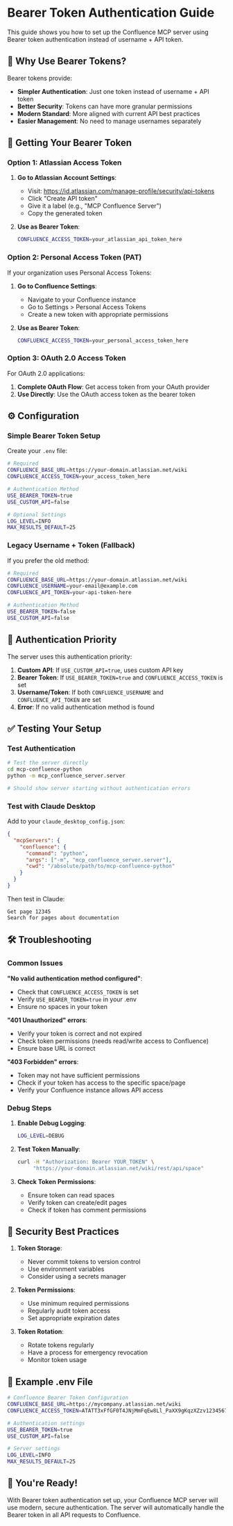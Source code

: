 # Bearer Token Authentication Guide

This guide shows you how to set up the Confluence MCP server using Bearer token authentication instead of username + API token.

## 🎯 **Why Use Bearer Tokens?**

Bearer tokens provide:
- **Simpler Authentication**: Just one token instead of username + API token
- **Better Security**: Tokens can have more granular permissions
- **Modern Standard**: More aligned with current API best practices
- **Easier Management**: No need to manage usernames separately

## 🔑 **Getting Your Bearer Token**

### Option 1: Atlassian Access Token

1. **Go to Atlassian Account Settings**:
   - Visit: https://id.atlassian.com/manage-profile/security/api-tokens
   - Click "Create API token"
   - Give it a label (e.g., "MCP Confluence Server")
   - Copy the generated token

2. **Use as Bearer Token**:
   ```bash
   CONFLUENCE_ACCESS_TOKEN=your_atlassian_api_token_here
   ```

### Option 2: Personal Access Token (PAT)

If your organization uses Personal Access Tokens:

1. **Go to Confluence Settings**:
   - Navigate to your Confluence instance
   - Go to Settings > Personal Access Tokens
   - Create a new token with appropriate permissions

2. **Use as Bearer Token**:
   ```bash
   CONFLUENCE_ACCESS_TOKEN=your_personal_access_token_here
   ```

### Option 3: OAuth 2.0 Access Token

For OAuth 2.0 applications:

1. **Complete OAuth Flow**: Get access token from your OAuth provider
2. **Use Directly**: Use the OAuth access token as the bearer token

## ⚙️ **Configuration**

### Simple Bearer Token Setup

Create your `.env` file:
```bash
# Required
CONFLUENCE_BASE_URL=https://your-domain.atlassian.net/wiki
CONFLUENCE_ACCESS_TOKEN=your_access_token_here

# Authentication Method
USE_BEARER_TOKEN=true
USE_CUSTOM_API=false

# Optional Settings
LOG_LEVEL=INFO
MAX_RESULTS_DEFAULT=25
```

### Legacy Username + Token (Fallback)

If you prefer the old method:
```bash
# Required
CONFLUENCE_BASE_URL=https://your-domain.atlassian.net/wiki
CONFLUENCE_USERNAME=your-email@example.com
CONFLUENCE_API_TOKEN=your-api-token-here

# Authentication Method
USE_BEARER_TOKEN=false
USE_CUSTOM_API=false
```

## 🔧 **Authentication Priority**

The server uses this authentication priority:

1. **Custom API**: If `USE_CUSTOM_API=true`, uses custom API key
2. **Bearer Token**: If `USE_BEARER_TOKEN=true` and `CONFLUENCE_ACCESS_TOKEN` is set
3. **Username/Token**: If both `CONFLUENCE_USERNAME` and `CONFLUENCE_API_TOKEN` are set
4. **Error**: If no valid authentication method is found

## ✅ **Testing Your Setup**

### Test Authentication
```bash
# Test the server directly
cd mcp-confluence-python
python -m mcp_confluence_server.server

# Should show server starting without authentication errors
```

### Test with Claude Desktop

Add to your `claude_desktop_config.json`:
```json
{
  "mcpServers": {
    "confluence": {
      "command": "python",
      "args": ["-m", "mcp_confluence_server.server"],
      "cwd": "/absolute/path/to/mcp-confluence-python"
    }
  }
}
```

Then test in Claude:
```
Get page 12345
Search for pages about documentation
```

## 🛠 **Troubleshooting**

### Common Issues

**"No valid authentication method configured"**:
- Check that `CONFLUENCE_ACCESS_TOKEN` is set
- Verify `USE_BEARER_TOKEN=true` in your .env
- Ensure no spaces in your token

**"401 Unauthorized" errors**:
- Verify your token is correct and not expired
- Check token permissions (needs read/write access to Confluence)
- Ensure base URL is correct

**"403 Forbidden" errors**:
- Token may not have sufficient permissions
- Check if your token has access to the specific space/page
- Verify your Confluence instance allows API access

### Debug Steps

1. **Enable Debug Logging**:
   ```bash
   LOG_LEVEL=DEBUG
   ```

2. **Test Token Manually**:
   ```bash
   curl -H "Authorization: Bearer YOUR_TOKEN" \
        "https://your-domain.atlassian.net/wiki/rest/api/space"
   ```

3. **Check Token Permissions**:
   - Ensure token can read spaces
   - Verify token can create/edit pages
   - Check if token has comment permissions

## 🔐 **Security Best Practices**

1. **Token Storage**:
   - Never commit tokens to version control
   - Use environment variables
   - Consider using a secrets manager

2. **Token Permissions**:
   - Use minimum required permissions
   - Regularly audit token access
   - Set appropriate expiration dates

3. **Token Rotation**:
   - Rotate tokens regularly
   - Have a process for emergency revocation
   - Monitor token usage

## 📝 **Example .env File**

```bash
# Confluence Bearer Token Configuration
CONFLUENCE_BASE_URL=https://mycompany.atlassian.net/wiki
CONFLUENCE_ACCESS_TOKEN=ATATT3xFfGF0T4JNjMmFqEw8Ll_PaXX9gKqzXZzv123456789

# Authentication settings
USE_BEARER_TOKEN=true
USE_CUSTOM_API=false

# Server settings
LOG_LEVEL=INFO
MAX_RESULTS_DEFAULT=25
```

## 🎉 **You're Ready!**

With Bearer token authentication set up, your Confluence MCP server will use modern, secure authentication. The server will automatically handle the Bearer token in all API requests to Confluence.